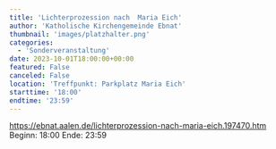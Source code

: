 ```yaml
---
title: 'Lichterprozession nach  Maria Eich'
author: 'Katholische Kirchengemeinde Ebnat'
thumbnail: 'images/platzhalter.png'
categories:
  - 'Sonderveranstaltung'
date: 2023-10-01T18:00:00+00:00
featured: False
canceled: False
location: 'Treffpunkt: Parkplatz Maria Eich'
starttime: '18:00'
endtime: '23:59'
---
```

https://ebnat.aalen.de/lichterprozession-nach-maria-eich.197470.htm
Beginn: 18:00
 Ende: 23:59